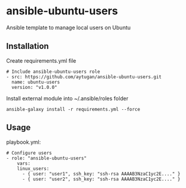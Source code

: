 # ansible-ubuntu-users
Ansible template to manage local users on Ubuntu

## Installation

Create requirements.yml file

```
# Include ansible-ubuntu-users role
- src: https://github.com/aytugan/ansible-ubuntu-users.git
  name: ubuntu-users
  version: "v1.0.0"
```

Install external module into ~/.ansible/roles folder

```
ansible-galaxy install -r requirements.yml --force
```

## Usage

playbook.yml:

```
# Configure users
- role: "ansible-ubuntu-users"
    vars:
    linux_users:
      - { user: "user1", ssh_key: "ssh-rsa AAAAB3NzaC1yc2E...." }
      - { user: "user2", ssh_key: "ssh-rsa AAAAB3NzaC1yc2E...." }
```        
